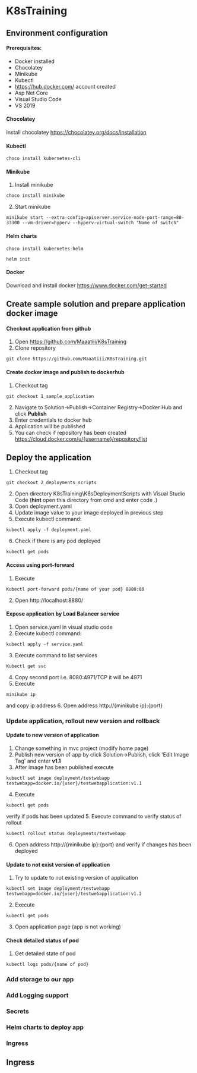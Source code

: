 # K8sTraining

## Environment configuration

#### Prerequisites:
* Docker installed
* Chocolatey 
* Minikube
* Kubectl
* https://hub.docker.com/ account created
* Asp Net Core
* Visual Studio Code
* VS 2019 

#### Chocolatey
Install chocolatey https://chocolatey.org/docs/installation

#### Kubectl
```
choco install kubernetes-cli
```
#### Minikube
1. Install minikube
```
choco install minikube
```
2. Start minikube
```
minikube start --extra-config=apiserver.service-node-port-range=80-33300 --vm-driver=hyperv --hyperv-virtual-switch "Name of switch"
```
#### Helm charts
```
choco install kubernetes-helm

helm init
```

#### Docker
Download and install docker https://www.docker.com/get-started

## Create sample solution and prepare application docker image

#### Checkout application from github
1. Open https://github.com/Maaatiii/K8sTraining
2. Clone repository
```
git clone https://github.com/Maaatiii/K8sTraining.git
```
	
#### Create docker image and publish to dockerhub
1. Checkout tag
```
git checkout 1_sample_application
```
2. Navigate to Solution->Publish->Container Registry->Docker Hub and click **Publish**
3. Enter credentials to docker hub
4. Application will be published
5. You can check if repository has been created https://cloud.docker.com/u/{username}/repository/list

## Deploy the application

1. Checkout tag
```
git checkout 2_deployments_scripts
```
2. Open directory K8sTraining\K8sDeploymentScripts with Visual Studio Code (**hint** open this directory from cmd and enter code .)
3. Open deployment.yaml
4. Update image value to your image deployed in previous step
5. Execute kubectl command:
```
kubectl apply -f deployment.yaml
```
6. Check if there is any pod deployed
```
kubectl get pods
```
#### Access using port-forward
1. Execute 
```
Kubectl port-forward pods/{name of your pod} 8880:80
```
2. Open http://localhost:8880/

#### Expose application by Load Balancer service
1. Open service.yaml in visual studio code
2. Execute kubectl command:
```
kubectl apply -f service.yaml
```
3. Execute command to list services
```
Kubectl get svc
```
4. Copy second port i.e.  8080:4971/TCP it will be 4971
5. Execute 
```
minikube ip 
```
and copy ip address
6. Open address http://{minikube ip}:{port}

### Update application, rollout new version and rollback

#### Update to new version of application
1. Change something in mvc project (modify home page)
2. Publish new version of app by click Solution->Publish, click 'Edit Image Tag' and enter **v1.1**
3. After image has been published execute
```
kubectl set image deployment/testwebapp testwebapp=docker.io/{user}/testwebapplication:v1.1
```
4. Execute 
```
kubectl get pods
```
verify if pods has been updated 
5. Execute command to verify status of rollout
```
kubectl rollout status deployments/testwebapp
```
6. Open address http://{minikube ip}:{port} and verify if changes has been deployed

#### Update to not exist version of application
1. Try to update to not existing version of application
```
kubectl set image deployment/testwebapp testwebapp=docker.io/{user}/testwebapplication:v1.2
```
2. Execute 
```
kubectl get pods
```
3. Open application page (app is not working) 

#### Check detailed status of pod
1. Get detailed state of pod
```
kubectl logs pods/{name of pod}
```

### Add storage to our app

### Add Logging support

### Secrets 

### Helm charts to deploy app

### Ingress

## Ingress
